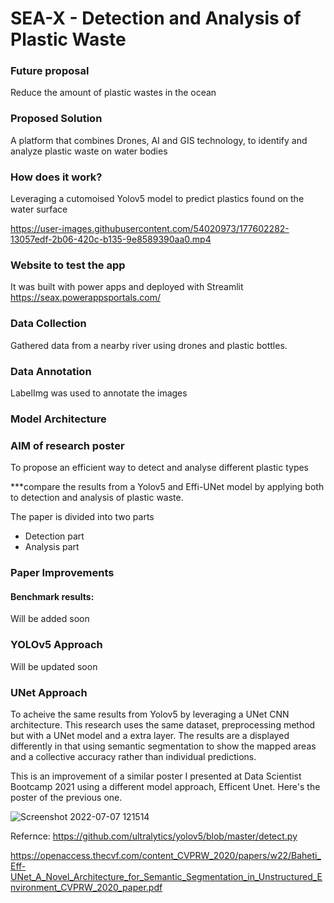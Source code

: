 # SEA-X - Detection and Analysis of Plastic Waste


### Future proposal

Reduce the amount of plastic wastes in the ocean

### Proposed Solution

A platform that combines Drones, AI and GIS technology, to identify and analyze plastic waste on water bodies

### How does it work?

Leveraging a cutomoised Yolov5 model to predict plastics found on the water surface

https://user-images.githubusercontent.com/54020973/177602282-13057edf-2b06-420c-b135-9e8589390aa0.mp4

### Website to test the app

It was built with power apps and deployed with Streamlit
https://seax.powerappsportals.com/

### Data Collection

Gathered data from a nearby river using drones and plastic bottles.

### Data Annotation

LabelImg was used to annotate the images

### Model Architecture

### AIM of research poster

To propose an efficient way to detect and analyse different plastic types

***compare the results from a Yolov5 and Effi-UNet model by applying both to detection and analysis of plastic waste.

The paper is divided into two parts
- Detection part
- Analysis part

### Paper Improvements



#### Benchmark results: 
Will be added soon

### YOLOv5 Approach

Will be updated soon

### UNet Approach

To acheive the same results from Yolov5 by leveraging a UNet CNN architecture. This research uses the same dataset, preprocessing method but with a UNet model and a extra layer. The results are a displayed differently in that using semantic segmentation to show the mapped areas and a collective accuracy rather than individual predictions.

This is an improvement of a similar poster I presented at Data Scientist Bootcamp 2021 using a different model approach, Efficent Unet. Here's the poster of the previous one.

![Screenshot 2022-07-07 121514](https://user-images.githubusercontent.com/54020973/177760978-fb89f73f-a15f-4e67-997b-d7450ddc8408.png)

Refernce:
https://github.com/ultralytics/yolov5/blob/master/detect.py

https://openaccess.thecvf.com/content_CVPRW_2020/papers/w22/Baheti_Eff-UNet_A_Novel_Architecture_for_Semantic_Segmentation_in_Unstructured_Environment_CVPRW_2020_paper.pdf
